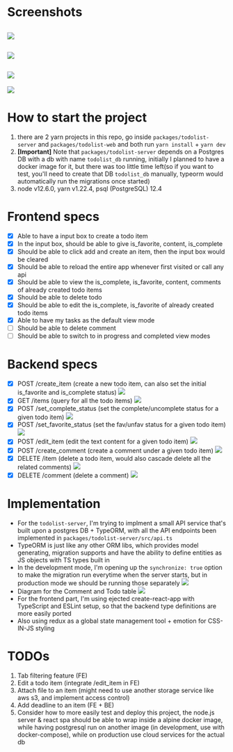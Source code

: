 # Screenshots

## ![](https://i.imgur.com/9Niq80f.png)

## ![](https://i.imgur.com/j8T7hll.png)

## ![](https://i.imgur.com/GFA0mTq.png)

![](https://i.imgur.com/cwvIEgx.png)

# How to start the project

1. there are 2 yarn projects in this repo, go inside `packages/todolist-server` and `packages/todolist-web` and both run `yarn install` + `yarn dev`
2. **[Important]** Note that `packages/todolist-server` depends on a Postgres DB with a db with name `todolist_db` running, initially I planned to have a docker image for it, but there was too little time left(so if you want to test, you'll need to create that DB `todolist_db` manually, typeorm would automatically run the migrations once started)
3. node v12.6.0, yarn v1.22.4, psql (PostgreSQL) 12.4

# Frontend specs

- [x] Able to have a input box to create a todo item
- [x] In the input box, should be able to give is_favorite, content, is_complete
- [x] Should be able to click add and create an item, then the input box would be cleared
- [x] Should be able to reload the entire app whenever first visited or call any api
- [x] Should be able to view the is_complete, is_favorite, content, comments of already created todo items
- [x] Should be able to delete todo
- [x] Should be able to edit the is_complete, is_favorite of already created todo items
- [x] Able to have my tasks as the default view mode
- [ ] Should be able to delete comment
- [ ] Should be able to switch to in progress and completed view modes

# Backend specs

- [x] POST /create_item (create a new todo item, can also set the initial is_favorite and is_complete status)
      ![](https://i.imgur.com/4mi6YW8.png)
- [x] GET /items (query for all the todo items)
      ![](https://i.imgur.com/gVFlwlp.png)
- [x] POST /set_complete_status (set the complete/uncomplete status for a given todo item)
      ![](https://i.imgur.com/8UUZOFF.png)
- [x] POST /set_favorite_status (set the fav/unfav status for a given todo item)
      ![](https://i.imgur.com/GzhlEjN.png)
- [x] POST /edit_item (edit the text content for a given todo item)
      ![](https://i.imgur.com/vzza37p.png)
- [x] POST /create_comment (create a comment under a given todo item)
      ![](https://i.imgur.com/RpIPa2e.png)
- [x] DELETE /item (delete a todo item, would also cascade delete all the related comments)
      ![](https://i.imgur.com/xaPOY62.png)
- [x] DELETE /comment (delete a comment)
      ![](https://i.imgur.com/r7hV1sT.png)

# Implementation

- For the `todolist-server`, I'm trying to implment a small API service that's built upon a postgres DB + TypeORM, with all the API endpoints been implemented in `packages/todolist-server/src/api.ts`
- TypeORM is just like any other ORM libs, which provides model generating, migration supports and have the ability to define entities as JS objects with TS types built in
- In the development mode, I'm opening up the `synchronize: true` option to make the migration run everytime when the server starts, but in production mode we should be running those separately
  ![](https://i.imgur.com/W8c0TwG.png)
- Diagram for the Comment and Todo table
  ![](https://i.imgur.com/xhDfIEz.png)
- For the frontend part, I'm using ejected create-react-app with TypeScript and ESLint setup, so that the backend type definitions are more easily ported
- Also using redux as a global state management tool + emotion for CSS-IN-JS styling

# TODOs
1. Tab filtering feature (FE)
2. Edit a todo item (integrate /edit_item in FE)
3. Attach file to an item (might need to use another storage service like aws s3, and implement access control)
4. Add deadline to an item (FE + BE)
5. Consider how to more easily test and deploy this project, the node.js server & react spa should be able to wrap inside a alpine docker image, while having postgresql run on another image (in development, use with docker-compose), while on production use cloud services for the actual db
